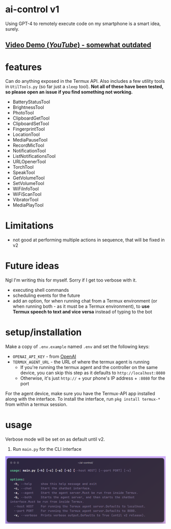 # ai-control v1
Using GPT-4 to remotely execute code on my smartphone is a smart idea, surely. 

## [Video Demo (*YouTube*) - somewhat outdated](https://youtu.be/0evGdb2RLDY)

# features
Can do anything exposed in the Termux API. Also includes a few utility tools in `UtilTools.py` (so far just a `sleep` tool). **Not all of these have been tested, so please open an issue if you find something not working.**

* BatteryStatusTool
* BrightnessTool
* PhotoTool
* ClipboardGetTool
* ClipboardSetTool
* FingerprintTool
* LocationTool
* MediaPauseTool
* RecordMicTool
* NotificationTool
* ListNotificationsTool
* URLOpenerTool
* TorchTool
* SpeakTool
* GetVolumeTool
* SetVolumeTool
* WiFiInfoTool
* WiFiScanTool
* VibratorTool
* MediaPlayTool

# Limitations

* not good at performing multiple actions in sequence, that will be fixed in v2

# Future ideas

Ngl I'm writing this for myself. Sorry if I get too verbose with it.

* executing shell commands
* scheduling events for the future
* add an option, for when running chat from a Termux environment (or when running both - as it must be a Termux environment), to **use Termux speech to text and vice versa** instead of typing to the bot

# setup/installation
Make a copy of `.env.example` named `.env` and set the following keys:

* `OPENAI_API_KEY` - from [OpenAI](https://platform.openai.com)
* `TERMUX_AGENT_URL` - the URL of where the termux agent is running
    * If you're running the termux agent and the controller on the same device, you can skip this step as it defaults to `http://localhost:8080`
    * Otherwise, it's just `http://` + your phone's IP address + `:8080` for the port

For the agent device, make sure you have the Termux-API app installed along with the interface. To install the interface, run `pkg install termux-*` from within a termux session.

# usage

Verbose mode will be set on as default until v2.

1. Run `main.py` for the CLI interface

![Usage](/media/cli_usage.png)